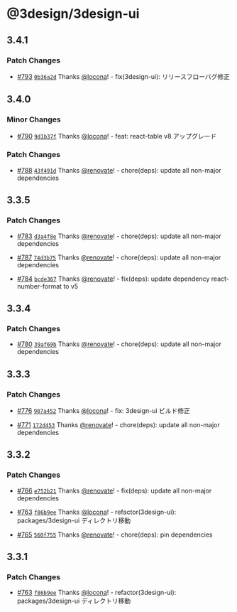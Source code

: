 # @3design/3design-ui

## 3.4.1

### Patch Changes

- [#793](https://github.com/3-shake/3design-ui/pull/793) [`0b36a2d`](https://github.com/3-shake/3design-ui/commit/0b36a2de59fe28df4d4aa6da883f3d9dd5ac1916) Thanks [@locona](https://github.com/locona)! - fix(3design-ui): リリースフローバグ修正

## 3.4.0

### Minor Changes

- [#790](https://github.com/3-shake/3design-ui/pull/790) [`9d1b37f`](https://github.com/3-shake/3design-ui/commit/9d1b37f2c1c2e84d0121ee3e2a017fc990ad2a68) Thanks [@locona](https://github.com/locona)! - feat: react-table v8 アップグレード

### Patch Changes

- [#788](https://github.com/3-shake/3design-ui/pull/788) [`43f491d`](https://github.com/3-shake/3design-ui/commit/43f491dca14bc3902f003411d3c2045271aade2f) Thanks [@renovate](https://github.com/apps/renovate)! - chore(deps): update all non-major dependencies

## 3.3.5

### Patch Changes

- [#783](https://github.com/3-shake/3design-ui/pull/783) [`d3a4f8e`](https://github.com/3-shake/3design-ui/commit/d3a4f8eeb886a8b56a02f1c26c18ea721dfe5d6d) Thanks [@renovate](https://github.com/apps/renovate)! - chore(deps): update all non-major dependencies

- [#787](https://github.com/3-shake/3design-ui/pull/787) [`74d3b75`](https://github.com/3-shake/3design-ui/commit/74d3b75949dc72750c5e9cda28c6a25d5dc2197c) Thanks [@renovate](https://github.com/apps/renovate)! - chore(deps): update all non-major dependencies

- [#784](https://github.com/3-shake/3design-ui/pull/784) [`bcde367`](https://github.com/3-shake/3design-ui/commit/bcde36759925eca90641e89c1e17a853487c8d4c) Thanks [@renovate](https://github.com/apps/renovate)! - fix(deps): update dependency react-number-format to v5

## 3.3.4

### Patch Changes

- [#780](https://github.com/3-shake/3design-ui/pull/780) [`39af69b`](https://github.com/3-shake/3design-ui/commit/39af69b4589e8e981af932c39a6c7b5907084b07) Thanks [@renovate](https://github.com/apps/renovate)! - chore(deps): update all non-major dependencies

## 3.3.3

### Patch Changes

- [#776](https://github.com/3-shake/3design-ui/pull/776) [`907a452`](https://github.com/3-shake/3design-ui/commit/907a4525a97456fe64b4733d8fbd9404309d46ef) Thanks [@locona](https://github.com/locona)! - fix: 3design-ui ビルド修正

- [#771](https://github.com/3-shake/3design-ui/pull/771) [`172d453`](https://github.com/3-shake/3design-ui/commit/172d453d10db4d4ec7278a32729b28c94bd821f6) Thanks [@renovate](https://github.com/apps/renovate)! - chore(deps): update all non-major dependencies

## 3.3.2

### Patch Changes

- [#766](https://github.com/3-shake/3design-ui/pull/766) [`e752b21`](https://github.com/3-shake/3design-ui/commit/e752b21879f941ffc00a6356785fd74f47d2bbbd) Thanks [@renovate](https://github.com/apps/renovate)! - fix(deps): update all non-major dependencies

- [#763](https://github.com/3-shake/3design-ui/pull/763) [`f86b9ee`](https://github.com/3-shake/3design-ui/commit/f86b9eef3296faadfaafcadae356e43b79e808b4) Thanks [@locona](https://github.com/locona)! - refactor(3design-ui): packages/3design-ui ディレクトリ移動

- [#765](https://github.com/3-shake/3design-ui/pull/765) [`560f755`](https://github.com/3-shake/3design-ui/commit/560f7556cd9319df7673b7b991c8e0a85e9012cb) Thanks [@renovate](https://github.com/apps/renovate)! - chore(deps): pin dependencies

## 3.3.1

### Patch Changes

- [#763](https://github.com/3-shake/3design-ui/pull/763) [`f86b9ee`](https://github.com/3-shake/3design-ui/commit/f86b9eef3296faadfaafcadae356e43b79e808b4) Thanks [@locona](https://github.com/locona)! - refactor(3design-ui): packages/3design-ui ディレクトリ移動
